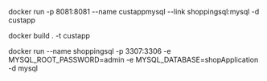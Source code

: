 docker run -p 8081:8081 --name custappmysql --link shoppingsql:mysql -d custapp

docker build . -t custapp

docker run --name shoppingsql -p 3307:3306 -e MYSQL_ROOT_PASSWORD=admin -e 
MYSQL_DATABASE=shopApplication -d mysql

